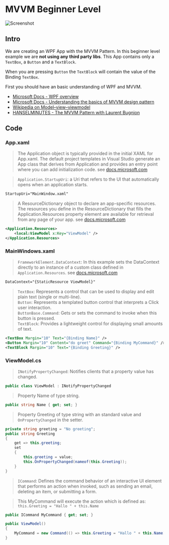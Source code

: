 # MVVM Beginner Level

![Screenshot](assets/Screenshot.png)

## Intro

We are creating an WPF App with the MVVM Pattern. In this  beginner level example we are **not using any third party libs**.
This App contains only a `TextBox`, a `Button` and a `TextBlock`.

When you are pressing `Button` the `TextBlock` will contain the value of the Binding `TextBox`.

First you should have an basic understanding of WPF and MVVM.

- [Microsoft Docs - WPF overview](https://docs.microsoft.com/en-us/dotnet/framework/wpf/introduction-to-wpf)
- [Microsoft Docs - Understanding the basics of MVVM design pattern](https://docs.microsoft.com/en-us/archive/blogs/msgulfcommunity/understanding-the-basics-of-mvvm-design-pattern)
- [Wikipedia on Model–view–viewmodel](https://en.wikipedia.org/wiki/Model%E2%80%93view%E2%80%93viewmodel)
- [HANSELMINUTES - The MVVM Pattern with Laurent Bugnion](https://hanselminutes.com/241/the-mvvm-pattern-with-laurent-bugnion)

## Code

### App.xaml

> The Application object is typically provided in the initial XAML for App.xaml. The default project templates in Visual Studio generate an App class that derives from Application and provides an entry point where you can add initialization code.
> see [docs.microsoft.com](https://docs.microsoft.com/en-us/uwp/api/windows.ui.xaml.application)

> `Application.StartupUri`: a Uri that refers to the UI that automatically opens when an application starts.

```xml
StartupUri="MainWindow.xaml"
```

> A ResourceDictionary object to declare an app-specific resources. The resources you define in the ResourceDictionary that fills the Application.Resources property element are available for retrieval from any page of your app.
> see [docs.microsoft.com](https://docs.microsoft.com/en-us/uwp/api/windows.ui.xaml.application.resources#Windows_UI_Xaml_Application_Resources)

```xml
<Application.Resources>
    <local:ViewModel x:Key="ViewModel" />
</Application.Resources>
```

### MainWindows.xaml

> `FrameworkElement.DataContext`: In this example sets the DataContext directly to an instance of a custom class defined in `Application.Resources`.
> see [docs.microsoft.com](https://docs.microsoft.com/en-us/uwp/api/windows.ui.xaml.frameworkelement.datacontext)

```xml
DataContext="{StaticResource ViewModel}"
```

> `TextBox`: Represents a control that can be used to display and edit plain text (single or multi-line).  
> `Button`: Represents a templated button control that interprets a Click user interaction.  
> `ButtonBase.Command`: Gets or sets the command to invoke when this button is pressed.  
> `TextBlock`: Provides a lightweight control for displaying small amounts of text.

```xml
<TextBox Margin="10" Text="{Binding Name}" />
<Button Margin="10" Content="do greet" Command="{Binding MyCommand}" />
<TextBlock Margin="10" Text="{Binding Greeting}" />
```

### ViewModel.cs

> `INotifyPropertyChanged`: Notifies clients that a property value has changed.

```csharp
public class ViewModel : INotifyPropertyChanged
```

> Property Name of type string.

```csharp
public string Name { get; set; }
```

> Property Greeting of type string with an standard value and `OnPropertyChanged` in the setter.

```csharp
private string greeting = "No greeting";
public string Greeting
{
    get => this.greeting;
    set
    {
        this.greeting = value;
        this.OnPropertyChanged(nameof(this.Greeting));
    }
}
```

> `ICommand`: Defines the command behavior of an interactive UI element that performs an action when invoked, such as sending an email, deleting an item, or submitting a form.

> This MyCommand will execute the action which is defined as: `this.Greeting = "Hallo " + this.Name`

```csharp
public ICommand MyCommand { get; set; }

public ViewModel()
{
    MyCommand = new Command(() => this.Greeting = "Hallo " + this.Name);
}
```

